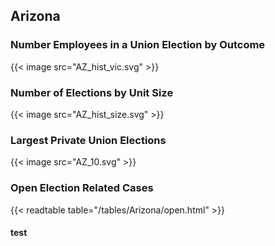 ##  Arizona

### Number Employees in a Union Election by Outcome
{{< image src="AZ_hist_vic.svg" >}}

### Number of Elections by Unit Size
{{< image src="AZ_hist_size.svg" >}}

### Largest Private Union Elections
{{< image src="AZ_10.svg" >}}

### Open Election Related Cases
{{< readtable table="/tables/Arizona/open.html" >}}

#### test
